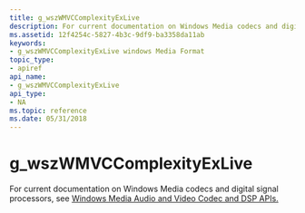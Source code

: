 ```yaml
---
title: g_wszWMVCComplexityExLive
description: For current documentation on Windows Media codecs and digital signal processors, see Windows Media Audio and Video Codec and DSP APIs. | g_wszWMVCComplexityExLive
ms.assetid: 12f4254c-5827-4b3c-9df9-ba3358da11ab
keywords:
- g_wszWMVCComplexityExLive windows Media Format
topic_type:
- apiref
api_name:
- g_wszWMVCComplexityExLive
api_type:
- NA
ms.topic: reference
ms.date: 05/31/2018
---
```


# g\_wszWMVCComplexityExLive

For current documentation on Windows Media codecs and digital signal processors, see [Windows Media Audio and Video Codec and DSP APIs.](/previous-versions//dd464626(v=vs.85))

 

 
